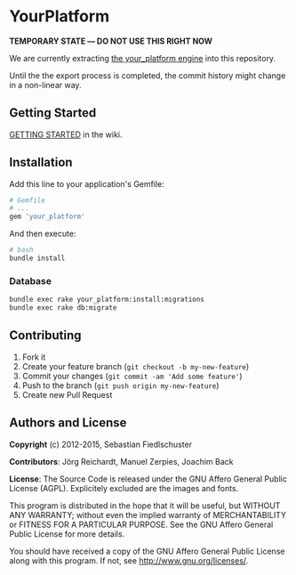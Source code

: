 # YourPlatform

**TEMPORARY STATE –– DO NOT USE THIS RIGHT NOW**

We are currently extracting [the your_platform engine](https://github.com/fiedl/wingolfsplattform/tree/master/vendor/engines/your_platform) into this repository. 

Until the the export process is completed, the commit history might change in a non-linear way.

## Getting Started

[GETTING STARTED](https://github.com/fiedl/your_platform/wiki/GettingStarted) in the wiki.

## Installation

Add this line to your application's Gemfile:

```ruby
# Gemfile
# ...
gem 'your_platform'
```

And then execute:

```bash
# bash 
bundle install
```

### Database

```bash
bundle exec rake your_platform:install:migrations
bundle exec rake db:migrate
```

## Contributing

1. Fork it
2. Create your feature branch (`git checkout -b my-new-feature`)
3. Commit your changes (`git commit -am 'Add some feature'`)
4. Push to the branch (`git push origin my-new-feature`)
5. Create new Pull Request

## Authors and License

**Copyright** (c) 2012-2015, Sebastian Fiedlschuster

**Contributors**: Jörg Reichardt, Manuel Zerpies, Joachim Back

**License**: The Source Code is released under the GNU Affero General Public License (AGPL). Explicitely excluded are the images and fonts.

This program is distributed in the hope that it will be useful, but WITHOUT ANY WARRANTY; without even the implied warranty of MERCHANTABILITY or FITNESS FOR A PARTICULAR PURPOSE. See the GNU Affero General Public License for more details.

You should have received a copy of the GNU Affero General Public License along with this program. If not, see http://www.gnu.org/licenses/.
